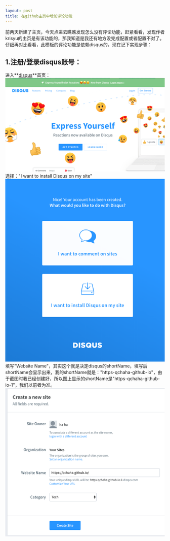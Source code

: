 ```yaml
---
layout: post
title: 在github主页中增加评论功能
--- 
```


前两天新建了主页，今天点进去瞧瞧发现怎么没有评论功能，赶紧看看，发现作者krisyu的主页是有该功能的，那我知道是我还有地方没完成配置或者配置不对了。
仔细再对比看看，此模板的评论功能是依赖disqus的，现在记下实现步骤：

## 1.注册/登录disqus账号：
进入**[disqus](https://disqus.com/)**首页：  
![首页截图](/images/2018-09-17-disqus/index.png)  
选择："I want to install Disqus on my site"  
![截图](/images/2018-09-17-disqus/getStarted.png)  
填写"Website Name"，其实这个就是决定disqus的shortName，填写后shortName会显示出来，我的shortName就是："https-qchaha-github-io"，由于截图时我已经创建好，所以图上显示的shortName是"https-qchaha-github-io-1"，我们以前者为准。  
![截图](/images/2018-09-17-disqus/createNewSite.png)

